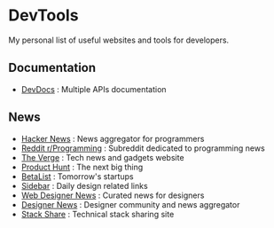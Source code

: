 # DevTools

My personal list of useful websites and tools for developers.

## Documentation

* [DevDocs](http://devdocs.io) : Multiple APIs documentation

## News

* [Hacker News](https://news.ycombinator.com/) : News aggregator for programmers
* [Reddit r/Programming](https://www.reddit.com/r/programming/) : Subreddit
  dedicated to programming news
* [The Verge](https://www.theverge.com/) : Tech news and gadgets website
* [Product Hunt](https://www.producthunt.com/) : The next big thing
* [BetaList](https://betalist.com/) : Tomorrow's startups 
* [Sidebar](https://sidebar.io/) : Daily design related links
* [Web Designer News](http://www.webdesignernews.com/) : Curated news for designers
* [Designer News](https://www.designernews.co/) : Designer community and news aggregator
* [Stack Share](https://stackshare.io/) : Technical stack sharing site


